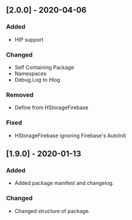 ## [2.0.0] - 2020-04-06
### Added
- HIP support

### Changed
- Self Containing Package
- Namespaces
- Debug.Log to Hlog

### Removed 
- Define from HStorageFirebase

### Fixed
- HStorageFirebase ignoring Firebase's AutoInit

## [1.9.0] - 2020-01-13
### Added
- Added package manifest and changelog.

### Changed
- Changed structure of package.
